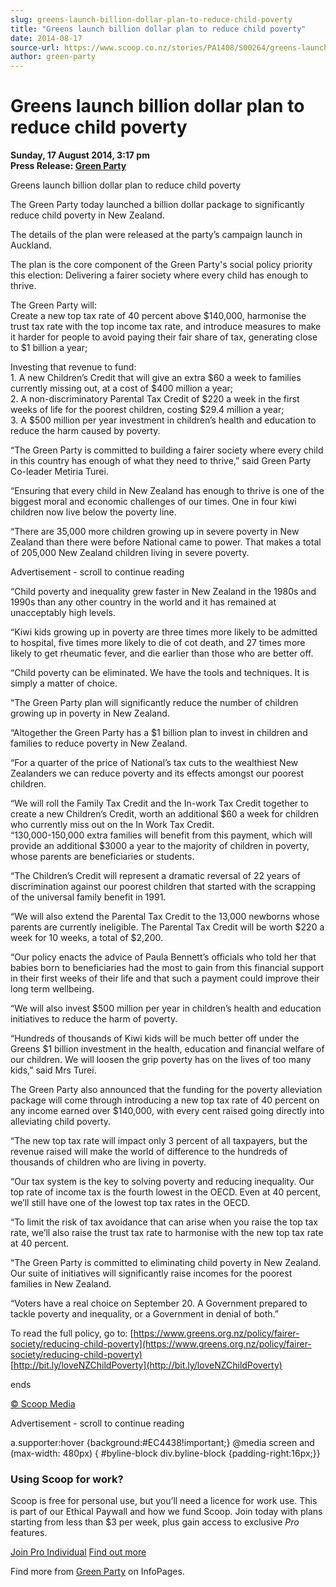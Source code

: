 ```yaml
---
slug: greens-launch-billion-dollar-plan-to-reduce-child-poverty
title: "Greens launch billion dollar plan to reduce child poverty"
date: 2014-08-17
source-url: https://www.scoop.co.nz/stories/PA1408/S00264/greens-launch-billion-dollar-plan-to-reduce-child-poverty.htm
author: green-party
---
```

Greens launch billion dollar plan to reduce child poverty
=========================================================

**Sunday, 17 August 2014, 3:17 pm**  
**Press Release: [Green Party](https://info.scoop.co.nz/Green_Party)**

Greens launch billion dollar plan to reduce child poverty

  
The Green Party today launched a billion dollar package to significantly reduce child poverty in New Zealand.

The details of the plan were released at the party’s campaign launch in Auckland.

The plan is the core component of the Green Party's social policy priority this election: Delivering a fairer society where every child has enough to thrive.

The Green Party will:  
Create a new top tax rate of 40 percent above $140,000, harmonise the trust tax rate with the top income tax rate, and introduce measures to make it harder for people to avoid paying their fair share of tax, generating close to $1 billion a year;

Investing that revenue to fund:  
1\. A new Children’s Credit that will give an extra $60 a week to families currently missing out, at a cost of $400 million a year;  
2\. A non-discriminatory Parental Tax Credit of $220 a week in the first weeks of life for the poorest children, costing $29.4 million a year;  
3\. A $500 million per year investment in children’s health and education to reduce the harm caused by poverty.

“The Green Party is committed to building a fairer society where every child in this country has enough of what they need to thrive,” said Green Party Co-leader Metiria Turei.

“Ensuring that every child in New Zealand has enough to thrive is one of the biggest moral and economic challenges of our times. One in four kiwi children now live below the poverty line.

“There are 35,000 more children growing up in severe poverty in New Zealand than there were before National came to power. That makes a total of 205,000 New Zealand children living in severe poverty.

Advertisement - scroll to continue reading





“Child poverty and inequality grew faster in New Zealand in the 1980s and 1990s than any other country in the world and it has remained at unacceptably high levels.

“Kiwi kids growing up in poverty are three times more likely to be admitted to hospital, five times more likely to die of cot death, and 27 times more likely to get rheumatic fever, and die earlier than those who are better off.

“Child poverty can be eliminated. We have the tools and techniques. It is simply a matter of choice.

“The Green Party plan will significantly reduce the number of children growing up in poverty in New Zealand.

“Altogether the Green Party has a $1 billion plan to invest in children and families to reduce poverty in New Zealand.

“For a quarter of the price of National’s tax cuts to the wealthiest New Zealanders we can reduce poverty and its effects amongst our poorest children.

“We will roll the Family Tax Credit and the In-work Tax Credit together to create a new Children’s Credit, worth an additional $60 a week for children who currently miss out on the In Work Tax Credit.  
“130,000-150,000 extra families will benefit from this payment, which will provide an additional $3000 a year to the majority of children in poverty, whose parents are beneficiaries or students.

“The Children’s Credit will represent a dramatic reversal of 22 years of discrimination against our poorest children that started with the scrapping of the universal family benefit in 1991.

“We will also extend the Parental Tax Credit to the 13,000 newborns whose parents are currently ineligible. The Parental Tax Credit will be worth $220 a week for 10 weeks, a total of $2,200.

“Our policy enacts the advice of Paula Bennett’s officials who told her that babies born to beneficiaries had the most to gain from this financial support in their first weeks of their life and that such a payment could improve their long term wellbeing.

“We will also invest $500 million per year in children’s health and education initiatives to reduce the harm of poverty.

“Hundreds of thousands of Kiwi kids will be much better off under the Greens $1 billion investment in the health, education and financial welfare of our children. We will loosen the grip poverty has on the lives of too many kids,” said Mrs Turei.

The Green Party also announced that the funding for the poverty alleviation package will come through introducing a new top tax rate of 40 percent on any income earned over $140,000, with every cent raised going directly into alleviating child poverty.

“The new top tax rate will impact only 3 percent of all taxpayers, but the revenue raised will make the world of difference to the hundreds of thousands of children who are living in poverty.

“Our tax system is the key to solving poverty and reducing inequality. Our top rate of income tax is the fourth lowest in the OECD. Even at 40 percent, we’ll still have one of the lowest top tax rates in the OECD.

“To limit the risk of tax avoidance that can arise when you raise the top tax rate, we’ll also raise the trust tax rate to harmonise with the new top tax rate at 40 percent.

“The Green Party is committed to eliminating child poverty in New Zealand. Our suite of initiatives will significantly raise incomes for the poorest families in New Zealand.

“Voters have a real choice on September 20. A Government prepared to tackle poverty and inequality, or a Government in denial of both.”

To read the full policy, go to: [https://www.greens.org.nz/policy/fairer-society/reducing-child-poverty](https://www.greens.org.nz/policy/fairer-society/reducing-child-poverty)  
[http://bit.ly/loveNZChildPoverty](http://bit.ly/loveNZChildPoverty)  

ends

[© Scoop Media](http://www.scoop.co.nz/about/terms.html)  

Advertisement - scroll to continue reading



a.supporter:hover {background:#EC4438!important;} @media screen and (max-width: 480px) { #byline-block div.byline-block {padding-right:16px;}}

### Using Scoop for work?

Scoop is free for personal use, but you’ll need a licence for work use. This is part of our Ethical Paywall and how we fund Scoop. Join today with plans starting from less than $3 per week, plus gain access to exclusive _Pro_ features.  
  
[Join Pro Individual](https://pro.scoop.co.nz/Individual/?from=ProIn24) [Find out more](https://pro.scoop.co.nz/using-scoop-for-work/?from=ProIn24)

Find more from [Green Party](https://info.scoop.co.nz/Green_Party) on InfoPages.